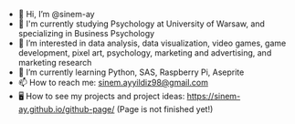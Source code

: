- 👋 Hi, I’m @sinem-ay
- 🏫 I'm currently studying Psychology at University of Warsaw, and specializing in Business Psychology
- 👀 I’m interested in data analysis, data visualization, video games, game development, pixel art, psychology, marketing and advertising, and marketing research
- 🌱 I’m currently learning Python, SAS, Raspberry Pi, Aseprite
- 📫 How to reach me: sinem.ayyildiz98@gmail.com
- 🖥️ How to see my projects and project ideas: https://sinem-ay.github.io/github-page/ (Page is not finished yet!)
<!---
sinem-ay/sinem-ay is a ✨ special ✨ repository because its `README.md` (this file) appears on your GitHub profile.
You can click the Preview link to take a look at your changes.
--->
